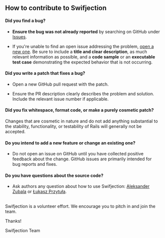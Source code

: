 ## How to contribute to Swifjection

#### **Did you find a bug?**

* **Ensure the bug was not already reported** by searching on GitHub under [Issues](https://github.com/ApplauseOSS/Swifjection/issues).

* If you're unable to find an open issue addressing the problem, [open a new one](https://github.com/ApplauseOSS/Swifjection/issues). Be sure to include a **title and clear description**, as much relevant information as possible, and a **code sample** or an **executable test case** demonstrating the expected behavior that is not occurring.

#### **Did you write a patch that fixes a bug?**

* Open a new GitHub pull request with the patch.

* Ensure the PR description clearly describes the problem and solution. Include the relevant issue number if applicable.

#### **Did you fix whitespace, format code, or make a purely cosmetic patch?**

Changes that are cosmetic in nature and do not add anything substantial to the stability, functionality, or testability of Rails will generally not be accepted.

#### **Do you intend to add a new feature or change an existing one?**

* Do not open an issue on GitHub until you have collected positive feedback about the change. GitHub issues are primarily intended for bug reports and fixes.

#### **Do you have questions about the source code?**

* Ask authors any question about how to use Swifjection: [Aleksander Zubala](mailto:azubala@applause.com) or [Łukasz Przytuła](mailto:lprzytula@applause.com).

</br>
Swifjection is a volunteer effort. We encourage you to pitch in and join the team.

Thanks!

Swifjection Team
